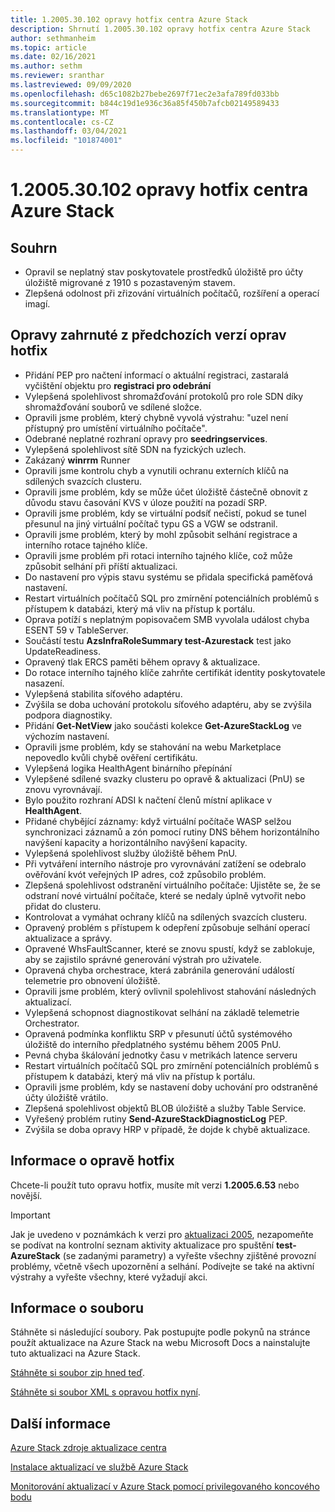 ```yaml
---
title: 1.2005.30.102 opravy hotfix centra Azure Stack
description: Shrnutí 1.2005.30.102 opravy hotfix centra Azure Stack
author: sethmanheim
ms.topic: article
ms.date: 02/16/2021
ms.author: sethm
ms.reviewer: sranthar
ms.lastreviewed: 09/09/2020
ms.openlocfilehash: d65c1082b27bebe2697f71ec2e3afa789fd033bb
ms.sourcegitcommit: b844c19d1e936c36a85f450b7afcb02149589433
ms.translationtype: MT
ms.contentlocale: cs-CZ
ms.lasthandoff: 03/04/2021
ms.locfileid: "101874001"
---
```

# <a name="azure-stack-hub-hotfix-1200530102"></a>1.2005.30.102 opravy hotfix centra Azure Stack

## <a name="summary"></a>Souhrn

- Opravil se neplatný stav poskytovatele prostředků úložiště pro účty úložiště migrované z 1910 s pozastaveným stavem.
- Zlepšená odolnost při zřizování virtuálních počítačů, rozšíření a operací imagí.

## <a name="fixes-rolled-up-from-previous-hotfix-releases"></a>Opravy zahrnuté z předchozích verzí oprav hotfix

- Přidání PEP pro načtení informací o aktuální registraci, zastaralá vyčištění objektu pro **registraci pro odebrání**
- Vylepšená spolehlivost shromažďování protokolů pro role SDN díky shromažďování souborů ve sdílené složce.
- Opravili jsme problém, který chybně vyvolá výstrahu: "uzel není přístupný pro umístění virtuálního počítače".
- Odebrané neplatné rozhraní opravy pro **seedringservices**.
- Vylepšená spolehlivost sítě SDN na fyzických uzlech.
- Zakázaný **winrrm** Runner
- Opravili jsme kontrolu chyb a vynutili ochranu externích klíčů na sdílených svazcích clusteru.
- Opravili jsme problém, kdy se může účet úložiště částečně obnovit z důvodu stavu časování KVS v úloze použití na pozadí SRP.
- Opravili jsme problém, kdy se virtuální podsíť nečistí, pokud se tunel přesunul na jiný virtuální počítač typu GS a VGW se odstranil.
- Opravili jsme problém, který by mohl způsobit selhání registrace a interního rotace tajného klíče.
- Opravili jsme problém při rotaci interního tajného klíče, což může způsobit selhání při příští aktualizaci.
- Do nastavení pro výpis stavu systému se přidala specifická paměťová nastavení.
- Restart virtuálních počítačů SQL pro zmírnění potenciálních problémů s přístupem k databázi, který má vliv na přístup k portálu.
- Oprava potíží s neplatným popisovačem SMB vyvolala událost chyba ESENT 59 v TableServer.
- Součástí testu **AzsInfraRoleSummary test-Azurestack** test jako UpdateReadiness.
- Opravený tlak ERCS paměti během opravy & aktualizace.
- Do rotace interního tajného klíče zahrňte certifikát identity poskytovatele nasazení.
- Vylepšená stabilita síťového adaptéru.
- Zvýšila se doba uchování protokolu síťového adaptéru, aby se zvýšila podpora diagnostiky.
- Přidání **Get-NetView** jako součásti kolekce **Get-AzureStackLog** ve výchozím nastavení.
- Opravili jsme problém, kdy se stahování na webu Marketplace nepovedlo kvůli chybě ověření certifikátu.
- Vylepšená logika HealthAgent binárního přepínání
- Vylepšené sdílené svazky clusteru po opravě & aktualizaci (PnU) se znovu vyrovnávají.
- Bylo použito rozhraní ADSI k načtení členů místní aplikace v **HealthAgent**.
- Přidané chybějící záznamy: když virtuální počítače WASP selžou synchronizaci záznamů a zón pomocí rutiny DNS během horizontálního navýšení kapacity a horizontálního navýšení kapacity.
- Vylepšená spolehlivost služby úložiště během PnU.
- Při vytváření interního nástroje pro vyrovnávání zatížení se odebralo ověřování kvót veřejných IP adres, což způsobilo problém.
- Zlepšená spolehlivost odstranění virtuálního počítače: Ujistěte se, že se odstraní nové virtuální počítače, které se nedaly úplně vytvořit nebo přidat do clusteru.
- Kontrolovat a vymáhat ochrany klíčů na sdílených svazcích clusteru.
- Opravený problém s přístupem k odepření způsobuje selhání operací aktualizace a správy.
- Opravené WhsFaultScanner, které se znovu spustí, když se zablokuje, aby se zajistilo správné generování výstrah pro uživatele.
- Opravená chyba orchestrace, která zabránila generování událostí telemetrie pro obnovení úložiště.
- Opravili jsme problém, který ovlivnil spolehlivost stahování následných aktualizací.
- Vylepšená schopnost diagnostikovat selhání na základě telemetrie Orchestrator.
- Opravená podmínka konfliktu SRP v přesunutí účtů systémového úložiště do interního předplatného systému během 2005 PnU.
- Pevná chyba škálování jednotky času v metrikách latence serveru
- Restart virtuálních počítačů SQL pro zmírnění potenciálních problémů s přístupem k databázi, který má vliv na přístup k portálu.
- Opravili jsme problém, kdy se nastavení doby uchování pro odstraněné účty úložiště vrátilo.
- Zlepšená spolehlivost objektů BLOB úložiště a služby Table Service.
- Vyřešený problém rutiny **Send-AzureStackDiagnosticLog** PEP.
- Zvýšila se doba opravy HRP v případě, že dojde k chybě aktualizace.

## <a name="hotfix-information"></a>Informace o opravě hotfix

Chcete-li použít tuto opravu hotfix, musíte mít verzi **1.2005.6.53** nebo novější.

> [!IMPORTANT]
> Jak je uvedeno v poznámkách k verzi pro [aktualizaci 2005](release-notes.md?view=azs-2005&preserve-view=true), nezapomeňte se podívat na kontrolní seznam aktivity aktualizace pro spuštění **test-AzureStack** (se zadanými parametry) a vyřešte všechny zjištěné provozní problémy, včetně všech upozornění a selhání. Podívejte se také na aktivní výstrahy a vyřešte všechny, které vyžadují akci.

## <a name="file-information"></a>Informace o souboru

Stáhněte si následující soubory. Pak postupujte podle pokynů na stránce použít aktualizace na Azure Stack na webu Microsoft Docs a nainstalujte tuto aktualizaci na Azure Stack.

[Stáhněte si soubor zip hned teď](https://azurestackhub.azureedge.net/PR/download/MAS_HotFix_1.2005.30.102/HotFix/AzS_Update_1.2005.30.102.zip).

[Stáhněte si soubor XML s opravou hotfix nyní](https://azurestackhub.azureedge.net/PR/download/MAS_HotFix_1.2005.30.102/HotFix/metadata.xml).

## <a name="more-information"></a>Další informace

[Azure Stack zdroje aktualizace centra](azure-stack-updates.md)

[Instalace aktualizací ve službě Azure Stack](azure-stack-apply-updates.md)

[Monitorování aktualizací v Azure Stack pomocí privilegovaného koncového bodu](azure-stack-monitor-update.md)